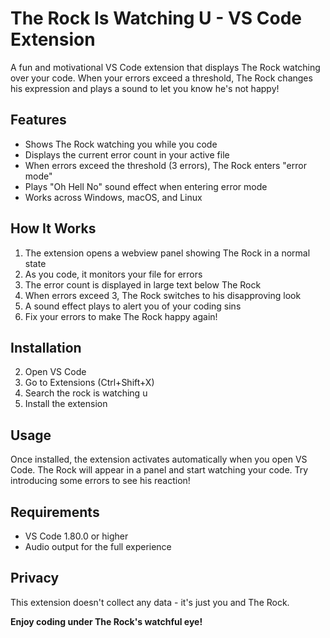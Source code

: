 # The Rock Is Watching U - VS Code Extension

A fun and motivational VS Code extension that displays The Rock watching over your code. When your errors exceed a threshold, The Rock changes his expression and plays a sound to let you know he's not happy!

## Features

- Shows The Rock watching you while you code
- Displays the current error count in your active file
- When errors exceed the threshold (3 errors), The Rock enters "error mode"
- Plays "Oh Hell No" sound effect when entering error mode
- Works across Windows, macOS, and Linux

## How It Works

1. The extension opens a webview panel showing The Rock in a normal state
2. As you code, it monitors your file for errors
3. The error count is displayed in large text below The Rock
4. When errors exceed 3, The Rock switches to his disapproving look
5. A sound effect plays to alert you of your coding sins
6. Fix your errors to make The Rock happy again!

## Installation

2. Open VS Code
3. Go to Extensions (Ctrl+Shift+X)
4. Search the rock is watching u
5. Install the extension

## Usage

Once installed, the extension activates automatically when you open VS Code. The Rock will appear in a panel and start watching your code. Try introducing some errors to see his reaction!

## Requirements

- VS Code 1.80.0 or higher
- Audio output for the full experience

## Privacy

This extension doesn't collect any data - it's just you and The Rock.

**Enjoy coding under The Rock's watchful eye!**

